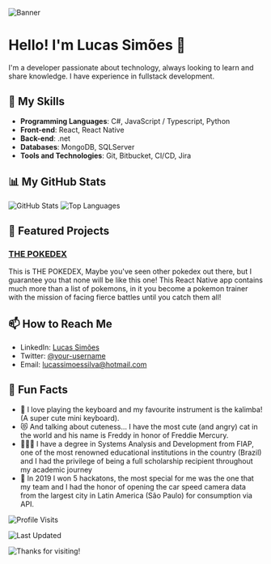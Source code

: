 <!-- Banner or highlight image -->
![Banner](https://via.placeholder.com/1200x300.png?text=Welcome+to+my+GitHub+profile)

# Hello! I'm Lucas Simões 👋

I'm a developer passionate about technology, always looking to learn and share knowledge. I have experience in fullstack development.

## 🚀 My Skills

- **Programming Languages**: C#, JavaScript / Typescript, Python 
- **Front-end**: React, React Native
- **Back-end**: .net
- **Databases**: MongoDB, SQLServer
- **Tools and Technologies**: Git, Bitbucket, CI/CD, Jira

## 📊 My GitHub Stats

![GitHub Stats](https://github-readme-stats.vercel.app/api?username=ImZicky&show_icons=true&theme=radical)
![Top Languages](https://github-readme-stats.vercel.app/api/top-langs/?username=ImZicky&layout=compact&theme=radical)

## 🌟 Featured Projects

### [THE POKEDEX](https://github.com/ImZicky/PokedexNative)
This is THE POKEDEX, Maybe you've seen other pokedex out there, but I guarantee you that none will be like this one! This React Native app contains much more than a list of pokemons, in it you become a pokemon trainer with the mission of facing fierce battles until you catch them all! 

## 📫 How to Reach Me

- LinkedIn: [Lucas Simões]([https://www.linkedin.com/in/your-username/](https://www.linkedin.com/in/lucazsimoes/))
- Twitter: [@your-username](https://twitter.com/your-username)
- Email: lucassimoessilva@hotmail.com

## 🎉 Fun Facts

- 🎹 I love playing the keyboard and my favourite instrument is the kalimba! (A super cute mini keyboard).
- 😻 And talking about cuteness... I have the most cute (and angry) cat in the world and his name is Freddy in honor of Freddie Mercury.
- 🧑🏻‍🎓 I have a degree in Systems Analysis and Development from FIAP, one of the most renowned educational institutions in the country (Brazil) and I had the privilege of being a full scholarship recipient throughout my academic journey
- 🥇 In 2019 I won 5 hackatons, the most special for me was the one that my team and I had the honor of opening the car speed camera data from the largest city in Latin America (São Paulo) for consumption via API.

<!-- Badge for profile visits -->
![Profile Visits](https://komarev.com/ghpvc/?username=your-username&color=blueviolet)

<!-- Badge for last updated profile -->
![Last Updated](https://img.shields.io/github/last-commit/your-username/your-repo?color=green)

<!-- Banner or farewell image -->
![Thanks for visiting!](https://via.placeholder.com/1200x100.png?text=Thanks+for+visiting!+See+you+soon!)
